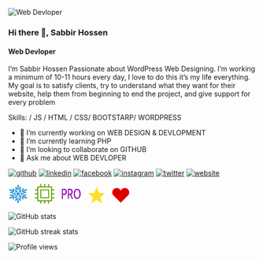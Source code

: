 ![Web  Devloper](https://scontent.fdac5-2.fna.fbcdn.net/v/t1.6435-9/242185086_266744051844873_5696436586970063357_n.png?_nc_cat=107&ccb=1-5&_nc_sid=e3f864&_nc_ohc=XENNa2DZruUAX9XbIEk&_nc_ht=scontent.fdac5-2.fna&oh=4de2dd23f969d528fb01d9566700cd6e&oe=61716F11)

### Hi there 👋, Sabbir Hossen
#### Web  Devloper

I’m Sabbir Hossen Passionate about WordPress Web Designing. I’m working a minimum of 10-11 hours every day, I love to do this it’s my life everything.
My goal is to satisfy clients, try to understand what they want for their website, help them from beginning to end the project, and give support for every problem

Skills: / JS / HTML / CSS/ BOOTSTARP/ WORDPRESS

- 🔭 I’m currently working on WEB DESIGN & DEVLOPMENT 
- 🌱 I’m currently learning PHP 
- 👯 I’m looking to collaborate on GITHUB 
- 💬 Ask me about WEB DEVLOPER 


[<img src='https://cdn.jsdelivr.net/npm/simple-icons@3.0.1/icons/github.svg' alt='github' height='40'>](https://github.com/sabbirnrs)  [<img src='https://cdn.jsdelivr.net/npm/simple-icons@3.0.1/icons/linkedin.svg' alt='linkedin' height='40'>](https://www.linkedin.com/in/sabbirnrs/)  [<img src='https://cdn.jsdelivr.net/npm/simple-icons@3.0.1/icons/facebook.svg' alt='facebook' height='40'>](https://www.facebook.com/sabbirnrs3)  [<img src='https://cdn.jsdelivr.net/npm/simple-icons@3.0.1/icons/instagram.svg' alt='instagram' height='40'>](https://www.instagram.com/sabbirnrs/)  [<img src='https://cdn.jsdelivr.net/npm/simple-icons@3.0.1/icons/twitter.svg' alt='twitter' height='40'>](https://twitter.com/sabbirnrs)  [<img src='https://cdn.jsdelivr.net/npm/simple-icons@3.0.1/icons/icloud.svg' alt='website' height='40'>](https://programer-sabbir.xyz/)  

<a href='https://archiveprogram.github.com/'><img src='https://raw.githubusercontent.com/acervenky/animated-github-badges/master/assets/acbadge.gif' width='40' height='40'></a> <a href='https://docs.github.com/en/developers'><img src='https://raw.githubusercontent.com/acervenky/animated-github-badges/master/assets/devbadge.gif' width='40' height='40'></a> <a href='https://github.com/pricing'><img src='https://raw.githubusercontent.com/acervenky/animated-github-badges/master/assets/pro.gif' width='40' height='40'></a> <a href='https://stars.github.com/'><img src='https://raw.githubusercontent.com/acervenky/animated-github-badges/master/assets/starbadge.gif' width='35' height='35'></a> <a href='https://docs.github.com/en/github/supporting-the-open-source-community-with-github-sponsors'><img src='https://raw.githubusercontent.com/acervenky/animated-github-badges/master/assets/sponsorbadge.gif' width='35' height='35'></a> 

![GitHub stats](https://github-readme-stats.vercel.app/api?username=sabbirnrs&show_icons=true)  

![GitHub streak stats](https://github-readme-streak-stats.herokuapp.com/?user=sabbirnrs)  

![Profile views](https://gpvc.arturio.dev/sabbirnrs)  
